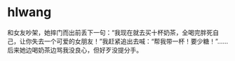 # hlwang
和女友吵架，她摔门而出前丢下一句：“我现在就去买十杯奶茶，全喝完胖死自己，让你失去一个可爱的女朋友！”我赶紧追出去喊：“帮我带一杯！要少糖！”……后来她边喝奶茶边骂我没良心，但好歹没提分手。
